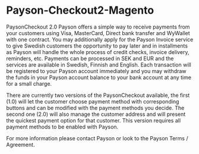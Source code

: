 # Payson-Checkout2-Magento
PaysonCheckout 2.0
Payson offers a simple way to receive payments from your customers using Visa, MasterCard, Direct bank transfer and WyWallet with one contract. You may additionally apply for the Payson Invoice service to give Swedish customers the opportunity to pay later and in installments as Payson will handle the whole process of credit checks, invoice delivery, reminders, etc. Payments can be processed in SEK and EUR and the services are available in Swedish, Finnish and English. Each transaction will be registered to your Payson account immediately and you may withdraw the funds in your Payson account balance to your bank account at any time for a small charge.

There are currently two versions of the PaysonCheckout available, the first (1.0) will let the customer choose payment method with corresponding buttons and can be modified with the payment methods you decide. The second one (2.0) will also manage the customer address and will present the quickest payment option for that customer. This version requires all payment methods to be enabled with Payson.

For more information please contact Payson or look to the Payson Terms / Agreement.
